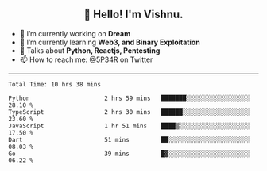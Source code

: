 <h2 align="center">👋 Hello! I'm Vishnu.</h2>


- 🔭 I’m currently working on **Dream**
- 🌱 I’m currently learning **Web3, and Binary Exploitation**
- 💬 Talks about **Python, Reactjs, Pentesting**
- 📫 How to reach me: [@5P34R](https://twitter.com/Vishnu27302693) on Twitter

---
<!--START_SECTION:waka-->

```text
Total Time: 10 hrs 38 mins

Python                     2 hrs 59 mins   ███████░░░░░░░░░░░░░░░░░░   28.10 %
TypeScript                 2 hrs 30 mins   ██████░░░░░░░░░░░░░░░░░░░   23.60 %
JavaScript                 1 hr 51 mins    ████▒░░░░░░░░░░░░░░░░░░░░   17.50 %
Dart                       51 mins         ██░░░░░░░░░░░░░░░░░░░░░░░   08.03 %
Go                         39 mins         █▓░░░░░░░░░░░░░░░░░░░░░░░   06.22 %
```

<!--END_SECTION:waka-->
